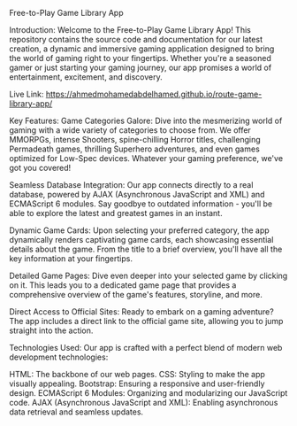 Free-to-Play Game Library App

Introduction:
Welcome to the Free-to-Play Game Library App! This repository contains the source code and documentation for our latest creation, a dynamic and immersive gaming application designed to bring the world of gaming right to your fingertips. Whether you're a seasoned gamer or just starting your gaming journey, our app promises a world of entertainment, excitement, and discovery.

Live Link: https://ahmedmohamedabdelhamed.github.io/route-game-library-app/

Key Features:
Game Categories Galore:
Dive into the mesmerizing world of gaming with a wide variety of categories to choose from. We offer MMORPGs, intense Shooters, spine-chilling Horror titles, challenging Permadeath games, thrilling Superhero adventures, and even games optimized for Low-Spec devices. Whatever your gaming preference, we've got you covered!

Seamless Database Integration:
Our app connects directly to a real database, powered by AJAX (Asynchronous JavaScript and XML) and ECMAScript 6 modules. Say goodbye to outdated information - you'll be able to explore the latest and greatest games in an instant.

Dynamic Game Cards:
Upon selecting your preferred category, the app dynamically renders captivating game cards, each showcasing essential details about the game. From the title to a brief overview, you'll have all the key information at your fingertips.

Detailed Game Pages:
Dive even deeper into your selected game by clicking on it. This leads you to a dedicated game page that provides a comprehensive overview of the game's features, storyline, and more.

Direct Access to Official Sites:
Ready to embark on a gaming adventure? The app includes a direct link to the official game site, allowing you to jump straight into the action.

Technologies Used:
Our app is crafted with a perfect blend of modern web development technologies:

HTML: The backbone of our web pages.
CSS: Styling to make the app visually appealing.
Bootstrap: Ensuring a responsive and user-friendly design.
ECMAScript 6 Modules: Organizing and modularizing our JavaScript code.
AJAX (Asynchronous JavaScript and XML): Enabling asynchronous data retrieval and seamless updates.
